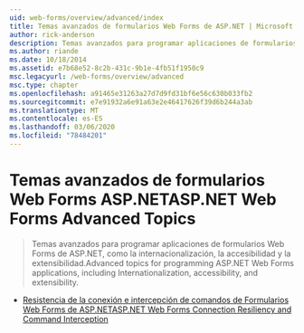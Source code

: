 ```yaml
---
uid: web-forms/overview/advanced/index
title: Temas avanzados de formularios Web Forms de ASP.NET | Microsoft Docs
author: rick-anderson
description: Temas avanzados para programar aplicaciones de formularios Web Forms de ASP.NET, como la internacionalización, la accesibilidad y la extensibilidad.
ms.author: riande
ms.date: 10/18/2014
ms.assetid: e7b68e52-8c2b-431c-9b1e-4fb51f1950c9
msc.legacyurl: /web-forms/overview/advanced
msc.type: chapter
ms.openlocfilehash: a91465e31263a27d7d9fd31bf6e56c630b033fb2
ms.sourcegitcommit: e7e91932a6e91a63e2e46417626f39d6b244a3ab
ms.translationtype: MT
ms.contentlocale: es-ES
ms.lasthandoff: 03/06/2020
ms.locfileid: "78484201"
---
```

# <a name="aspnet-web-forms-advanced-topics"></a><span data-ttu-id="ab3dc-103">Temas avanzados de formularios Web Forms ASP.NET</span><span class="sxs-lookup"><span data-stu-id="ab3dc-103">ASP.NET Web Forms Advanced Topics</span></span>

> <span data-ttu-id="ab3dc-104">Temas avanzados para programar aplicaciones de formularios Web Forms de ASP.NET, como la internacionalización, la accesibilidad y la extensibilidad.</span><span class="sxs-lookup"><span data-stu-id="ab3dc-104">Advanced topics for programming ASP.NET Web Forms applications, including Internationalization, accessibility, and extensibility.</span></span>

- [<span data-ttu-id="ab3dc-105">Resistencia de la conexión e intercepción de comandos de Formularios Web Forms de ASP.NET</span><span class="sxs-lookup"><span data-stu-id="ab3dc-105">ASP.NET Web Forms Connection Resiliency and Command Interception</span></span>](aspnet-web-forms-connection-resiliency-and-command-interception.md)
